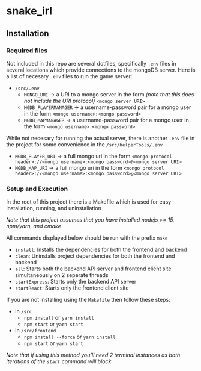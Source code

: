 # snake_irl

## Installation
### Required files
Not included in this repo are several dotfiles, specifically `.env` files in several locations which provide connections to the mongoDB server.
Here is a list of necesary `.env` files to run the game server:
- `/src/.env`
  - `MONGO_URI` &rarr; a URI to a mongo server in the form _(note that this does not include the URI protocol)_ `<mongo server URI>`
  - `MGDB_PLAYERMANAGER` &rarr; a username-password pair for a mongo user in the form `<mongo username>:<mongo password>`
  - `MGDB_MAPMANAGER` &rarr; a username-password pair for a mongo user in the form `<mongo username>:<mongo password>`

While not necesary for running the actual server, there is another `.env` file in the project for some convenience in the `/src/helperTools/.env`
- `MGDB_PLAYER_URI` &rarr; a full mongo uri in the form `<mongo protocol header>://<mongo username>:<mongo password>@<mongo server URI>`
- `MGDB_MAP_URI` &rarr; a full mongo uri in the form `<mongo protocol header>://<mongo username>:<mongo password>@<mongo server URI>`

### Setup and Execution
In the root of this project there is a Makefile which is used for easy installation, running, and uninstallation

_Note that this project assumes that you have installed nodejs >= 15, npm/yarn, and cmake_

All commands displayed below should be run with the prefix `make`
- `install`: Installs the dependencies for both the frontend and backend
- `clean`: Uninstalls project dependencies for both the frontend and backend
- `all`: Starts both the backend API server and frontend client site simultaneously on 2 seperate threads
- `startExpress`: Starts only the backend API server
- `startReact`: Starts only the frontend client site

If you are not installing using the `Makefile` then follow these steps:
- in `/src`
   - `npm install` or `yarn install`
   - `npm start` or `yarn start`
- in `/src/frontend`
  - `npm install --force` or `yarn install`
  - `npm start` or `yarn start`

_Note that if using this method you'll need 2 terminal instances as both iterations of the `start` command will block_
